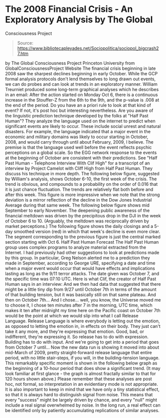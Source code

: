 # The 2008 Financial Crisis - An Exploratory Analysis by The Global 
Consciousness Project

> Source: https://www.bibliotecapleyades.net/Sociopolitica/sociopol_bigcrash27.htm

by The Global Consciousness Project
Princeton University
from
GlobalConsciousnessProject Website
The financial crisis beginning in late 2008 saw
the sharpest declines beginning in early October. While the GCP formal
analysis protocols don't lend themselves to long drawn out events, we can do
probes and can look at trends in an exploratory manner.
William Treurniet produced some long-term graphical analyses which he
describes in an email:
After the action started on Monday Oct 6,
there is a continuous increase in the Stouffer-Z from the 6th to the
9th, and the p-value is .008 at the end of the period. Do you have an a
priori rule to look at that kind of event? If not, it's post hoc but
interesting nevertheless.
Are you aware of the linguistic prediction technique developed by the
folks at "Half
Past Human"? They analyze the language used on the internet
to predict when significant events are likely to occur. These include
social unrest and natural disasters.
For example, the language indicated that a
major event in the economic and military domains was likely to occur
starting in October, 2008, and would carry through until about February,
2009, I believe. The premise is that the language used well before the
event reflects psychic perceptions on a global scale.
So the EGG network response to the events at
the beginning of October are consistent with their predictions.
See "Half
Past Human - Telephone Interview With Clif High" for a
transcript of an interview by Project Camelot with Cliff High
from Half Past Human. They discuss his technique in more depth.
The following below figure, suggested by
William's analysis, shows October 6-10, the first week of the crisis.
The trend is obvious, and compounds to a probability on the order of 0.016
that it is just chance fluctuation.
The trends are relatively flat both before and
after this week.
This figure is more impressive when we note that
the strong deviation is a mirror reflection of the decline in the Dow
Jones Industrial Average during that same week.
The following below figure shows mid September
to early November.
The deepening public awareness of the financial
meltdown was driven by the precipitous drop in the DJI in the week of
October 6 to 10. (Arguably, the meltdown was reciprocally driven by market
perceptions.) The following figure shows the daily closings and a 5-day
smoothed version (red) in which that week's decline is even more clear.
The segment corresponding to the previous figure
is just the central marked section starting with Oct 6.
Half Past Human
Forecast
The
Half Past Human group uses complex programs to analyze material
extracted from the Internet. I had previously had other suggestions to look
at predictions made by this group.
In particular, Greg Nelson alerted me to
a prediction they made in September, according to George URE,
specifying a date and time when a major event would occur that would have
effects and implications lasting as long as the 9/11 terror attacks. The
date given was October 7, and the specific time was 07:10 UTC.
Here is what Clif, the creator of Half Past
Human says in an interview:
And we then had data that suggested that
there might be a little tiny dip from 9/27 until October 7th in terms of
the amount of that building tension, but it was basically still on that
same plateau.
And then on October 7th... And I chose... well, you know, the Universe
moved me to choose it, I chose ten minutes after 7 in the morning, UTC
time, which makes it ten after midnight my time here on the Pacific
coast on October 7th would be the point at which we would slip into what
I call Release Language.
Release Language is where everybody is letting out the emotion,
as opposed to letting the emotion in, in effects on their body. They
just can't take it any more, and they're expressing that emotion. Good,
bad, or indifferent, they're expressing it.
So release has to do with expression.
Building has to do with input.
And we're going to get into a period that goes from October 7 until...
Now the new data run is showing it moved into about mid-March of 2009,
pretty straight-forward release language that entire period, with no
little stair-steps, if you will, in the building-tension language.
This remarkably specific moment is shown in the
following below graph as the beginning of a 10-hour period that does show a
significant trend. (It may look familiar at first glance - the graph is
almost fractally similar to that for 120 hours shown above.)
Please remember that these analyses are post
hoc, not formal, so interpretation in an evidentiary mode is not
appropriate.
It is also important to keep in mind that we
have only a tiny statistical effect, so that it is always hard to
distinguish signal from noise. This means that every "success"
might be largely driven by chance, and every "null" might include a
real signal overwhelmed by noise.
In the long run, a real effect can be identified
only by patiently accumulating replications of similar analyses.
